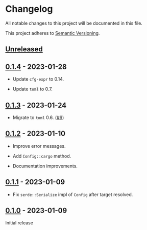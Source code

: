 # Changelog

All notable changes to this project will be documented in this file.

This project adheres to [Semantic Versioning](https://semver.org).

<!--
Note: In this file, do not use the hard wrap in the middle of a sentence for compatibility with GitHub comment style markdown rendering.
-->

## [Unreleased]

## [0.1.4] - 2023-01-28

- Update `cfg-expr` to 0.14.

- Update `toml` to 0.7.

## [0.1.3] - 2023-01-24

- Migrate to `toml` 0.6. ([#6](https://github.com/taiki-e/cargo-config2/pull/6))

## [0.1.2] - 2023-01-10

- Improve error messages.

- Add `Config::cargo` method.

- Documentation improvements.

## [0.1.1] - 2023-01-09

- Fix `serde::Serialize` impl of `Config` after target resolved.

## [0.1.0] - 2023-01-09

Initial release

[Unreleased]: https://github.com/taiki-e/cargo-config2/compare/v0.1.4...HEAD
[0.1.4]: https://github.com/taiki-e/cargo-config2/compare/v0.1.3...v0.1.4
[0.1.3]: https://github.com/taiki-e/cargo-config2/compare/v0.1.2...v0.1.3
[0.1.2]: https://github.com/taiki-e/cargo-config2/compare/v0.1.1...v0.1.2
[0.1.1]: https://github.com/taiki-e/cargo-config2/compare/v0.1.0...v0.1.1
[0.1.0]: https://github.com/taiki-e/cargo-config2/releases/tag/v0.1.0
